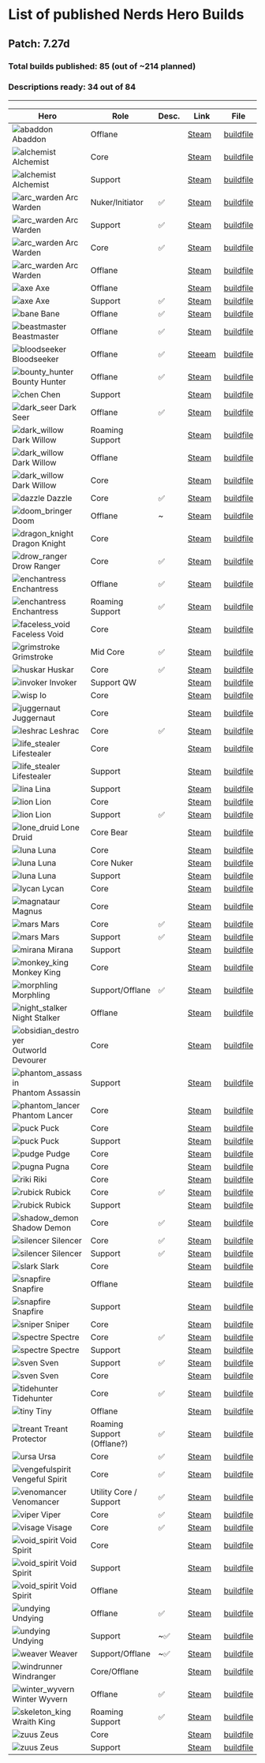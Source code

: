 # List of published Nerds Hero Builds

## Patch: 7.27d

### Total builds published: 85 (out of ~214 planned)

### Descriptions ready: 34 out of 84

---

Hero | Role | Desc. | Link | File
-- | -- | -- | -- | -- 
![abaddon][abaddon] Abaddon | Offlane |  | [Steam](https://steamcommunity.com/sharedfiles/filedetails/?id=1941258158) | [buildfile](builds/abaddon_1576617440.build)
![alchemist][alchemist] Alchemist | Core |  | [Steam](https://steamcommunity.com/sharedfiles/filedetails/?id=1826240453) | [buildfile](builds/alchemist_1533216412.build)
![alchemist][alchemist] Alchemist | Support |  | [Steam](https://steamcommunity.com/sharedfiles/filedetails/?id=2193525854) | [buildfile](builds/alchemist_1576617675.build)
![arc_warden][arc_warden] Arc Warden | Nuker/Initiator | ✅ | [Steam](https://steamcommunity.com/sharedfiles/filedetails/?id=916406164) | [buildfile](builds/arc_warden_1517796471.build)
![arc_warden][arc_warden] Arc Warden | Support | ✅ | [Steam](https://steamcommunity.com/sharedfiles/filedetails/?id=814024669) | [buildfile](builds/arc_warden_1517796629.build)
![arc_warden][arc_warden] Arc Warden | Core | ✅ | [Steam](https://steamcommunity.com/sharedfiles/filedetails/?id=917504030) | [buildfile](builds/arc_warden_1517797391.build)
![arc_warden][arc_warden] Arc Warden | Offlane |  | [Steam](https://steamcommunity.com/sharedfiles/filedetails/?id=1739729044) | [buildfile](builds/arc_warden_1517796471.build)
![axe][axe] Axe | Offlane |  | [Steam](https://steamcommunity.com/sharedfiles/filedetails/?id=1941258331) | [buildfile](builds/axe_1576617452.build)
![axe][axe] Axe | Support | ✅ | [Steam](https://steamcommunity.com/sharedfiles/filedetails/?id=1941305305) | [buildfile](builds/axe_1576617680.build)
![bane][bane] Bane | Offlane | ✅ | [Steam](https://steamcommunity.com/sharedfiles/filedetails/?id=1190692799) | [buildfile](builds/bane_1509773602.build)
![beastmaster][beastmaster] Beastmaster | Offlane | ✅ | [Steam](https://steamcommunity.com/sharedfiles/filedetails/?id=1459274094) | [buildfile](builds/beastmaster_1528952182.build)
![bloodseeker][bloodseeker] Bloodseeker | Offlane | ✅ | [Steeam](https://steamcommunity.com/sharedfiles/filedetails/?id=2213866317) | [buildfile](builds/bloodseeker_1598752443.build)
![bounty_hunter][bounty_hunter] Bounty Hunter | Offlane | ✅ | [Steam](https://steamcommunity.com/sharedfiles/filedetails/?id=1658890909) | [buildfile](builds/bounty_hunter_1549567475.build)
![chen][chen] Chen | Support |  | [Steam](https://steamcommunity.com/sharedfiles/filedetails/?id=1288577137) | [buildfile](builds/chen_1515803189.build)
![dark_seer][dark_seer] Dark Seer | Offlane | ✅ | [Steam](https://steamcommunity.com/sharedfiles/filedetails/?id=1575855657) | [buildfile](builds/dark_seer_1543137404.build)
![dark_willow][dark_willow] Dark Willow | Roaming Support |  | [Steam](http://steamcommunity.com/sharedfiles/filedetails/?id=1187400450) | [buildfile](builds/dark_willow_1509497468.build)
![dark_willow][dark_willow] Dark Willow | Offlane |  | [Steam](https://steamcommunity.com/sharedfiles/filedetails/?id=1190695676) | [buildfile](builds/dark_willow_1509628818.build)
![dark_willow][dark_willow] Dark Willow | Core |  | [Steam](https://steamcommunity.com/sharedfiles/filedetails/?id=1396923037) |  [buildfile](builds/dark_willow_1518900620.build)
![dazzle][dazzle] Dazzle | Core | ✅ | [Steam](https://steamcommunity.com/sharedfiles/filedetails/?id=1572131797) | [buildfile](builds/dazzle_1542820864.build)
![doom_bringer][doom_bringer] Doom | Offlane | ~ | [Steam](https://steamcommunity.com/sharedfiles/filedetails/?id=1650678243) | [buildfile](builds/doom_bringer_1513111352.build)
![dragon_knight][dragon_knight] Dragon Knight | Core |  | [Steam](https://steamcommunity.com/sharedfiles/filedetails/?id=1990463880) | [buildfile](builds/dragon_knight_1576617695.build)
![drow_ranger][drow_ranger] Drow Ranger | Core | ✅ | [Steam](https://steamcommunity.com/sharedfiles/filedetails/?id=1584779697) | [buildfile](builds/drow_ranger_1543541907.build)
![enchantress][enchantress] Enchantress | Offlane | ✅ | [Steam](https://steamcommunity.com/sharedfiles/filedetails/?id=704639984) | [buildfile](builds/enchantress_1517795534.build)
![enchantress][enchantress] Enchantress | Roaming Support | ✅ | [Steam](https://steamcommunity.com/sharedfiles/filedetails/?id=782292474) | [buildfile](builds/enchantress_1517796324.build)
![faceless_void][faceless_void] Faceless Void | Core |  | [Steam](https://steamcommunity.com/sharedfiles/filedetails/?id=1879546300) | [buildfile](builds/faceless_void_1570126879.build)
![grimstroke][grimstroke] Grimstroke | Mid Core | ✅ | [Steam](https://steamcommunity.com/sharedfiles/filedetails/?id=1534949762) | [buildfile](builds/grimstroke_1535353295.build)
![huskar][huskar] Huskar | Core | ✅ | [Steam](https://steamcommunity.com/sharedfiles/filedetails/?id=1201608892) | [buildfile](builds/huskar_1510741181.build)
![invoker][invoker] Invoker | Support QW |  | [Steam](https://steamcommunity.com/sharedfiles/filedetails/?id=1826258386) | [buildfile](builds/invoker_1564869408.build)
![wisp][wisp] Io | Core |  | [Steam](https://steamcommunity.com/sharedfiles/filedetails/?id=1853146030) | [buildfile](builds/wisp_1558352911.build)
![juggernaut][juggernaut] Juggernaut | Core |  | [Steam](https://steamcommunity.com/sharedfiles/filedetails/?id=1885726258) | [buildfile](builds/juggernaut_1570302806.build)
![leshrac][leshrac] Leshrac | Core | ✅ | [Steam](https://steamcommunity.com/sharedfiles/filedetails/?id=1401022207) | [buildfile](builds/leshrac_1525173582.build)
![life_stealer][life_stealer] Lifestealer | Core |  | [Steam](https://steamcommunity.com/sharedfiles/filedetails/?id=1318136390) | [buildfile](builds/life_stealer_1520015205.build)
![life_stealer][life_stealer] Lifestealer | Support |  | [Steam](https://steamcommunity.com/sharedfiles/filedetails/?id=1922924099) | [buildfile](builds/life_stealer_1574960315.build)
![lina][lina] Lina | Support |  | [Steam](https://steamcommunity.com/sharedfiles/filedetails/?id=1879573325) | [buildfile](lina_1570128822.build)
![lion][lion] Lion | Core |  | [Steam](https://steamcommunity.com/sharedfiles/filedetails/?id=1739757772) | [buildfile](builds/lion_1557685229.build)
![lion][lion] Lion | Support | ✅ | [Steam](https://steamcommunity.com/sharedfiles/filedetails/?id=1352342730) | [buildfile](builds/lion_1522866367.build)
![lone_druid][lone_druid] Lone Druid | Core Bear |  | [Steam](https://steamcommunity.com/sharedfiles/filedetails/?id=1826260173) | [buildfile](builds/lone_druid_1564967821.build)
![luna][luna] Luna | Core | | [Steam](https://steamcommunity.com/sharedfiles/filedetails/?id=1826278888) | [buildfile](builds/luna_1565039095.build)
![luna][luna] Luna | Core Nuker | | [Steam](https://steamcommunity.com/sharedfiles/filedetails/?id=1826272526) | [buildfile](builds/luna_1565038649.build)
![luna][luna] Luna | Support |  | [Steam](https://steamcommunity.com/sharedfiles/filedetails/?id=1826262090) | [buildfile](builds/luna_1550925602.build)
![lycan][lycan] Lycan | Core |  | [Steam](https://steamcommunity.com/sharedfiles/filedetails/?id=1885725635) | [buildfile](builds/lycan_1570651552.build)
![magnataur][magnataur] Magnus | Core |  | [Steam](https://steamcommunity.com/sharedfiles/filedetails/?id=1928873072) | [buildfile](builds/magnataur_1575536994.build)
![mars][mars] Mars | Core | ✅ | [Steam](https://steamcommunity.com/sharedfiles/filedetails/?id=1674151420) | [buildfile](builds/mars_1551812621.build)
![mars][mars] Mars | Support | ✅ | [Steam](https://steamcommunity.com/sharedfiles/filedetails/?id=1674165875) | [buildfile](builds/mars_1551813312.build)
![mirana][mirana] Mirana | Support |  | [Steam](https://steamcommunity.com/sharedfiles/filedetails/?id=1859824958) | [buildfile](builds/mirana_1568051607.build)
![monkey_king][monkey_king] Monkey King | Core |  | [Steam](https://steamcommunity.com/sharedfiles/filedetails/?id=1859824659) | [buildfile](builds/monkey_king_1565584957.build)
![morphling][morphling] Morphling | Support/Offlane | ✅ | [Steam](https://steamcommunity.com/sharedfiles/filedetails/?id=916801192) | [buildfile](builds/morphling_1517800581.build)
![night_stalker][night_stalker] Night Stalker | Offlane |  | [Steam](https://steamcommunity.com/sharedfiles/filedetails/?id=1859825400) | [buildfile](builds/night_stalker_1568122408.build)
![obsidian_destroyer][obsidian_destroyer] Outworld Devourer | Core |  | [Steam](https://steamcommunity.com/sharedfiles/filedetails/?id=1885725152) | [buildfile](builds/obsidian_destroyer_1570301605.build)
![phantom_assassin][phantom_assassin] Phantom Assassin | Support |  | [Steam](https://steamcommunity.com/sharedfiles/filedetails/?id=1853144623) | [buildfile](builds/phantom_assassin_1560009568.build)
![phantom_lancer][phantom_lancer] Phantom Lancer | Core |  | [Steam](https://steamcommunity.com/sharedfiles/filedetails/?id=1885724445) | [buildfile](builds/phantom_lancer_1570302386.build)
![puck][puck] Puck | Core |  | [Steam](https://steamcommunity.com/sharedfiles/filedetails/?id=1929848853) | [buildfile](builds/puck_1575644211.build) 
![puck][puck] Puck | Support |  | [Steam](https://steamcommunity.com/sharedfiles/filedetails/?id=1929843422) | [buildfile](builds/puck_1575643754.build) 
![pudge][pudge] Pudge | Core |  | [Steam](https://steamcommunity.com/sharedfiles/filedetails/?id=1750985856) | [buildfile](builds/pudge_1558353431.build)
![pugna][pugna] Pugna | Core |  | [Steam](https://steamcommunity.com/sharedfiles/filedetails/?id=1853143269) | [buildfile](builds/pugna_1565377769.build)
![riki][riki] Riki | Core |  | [Steam](https://steamcommunity.com/sharedfiles/filedetails/?id=1972552037) | [buildfile](builds/riki_1579379755.build)
![rubick][rubick] Rubick | Core | ✅ | [Steam](https://steamcommunity.com/sharedfiles/filedetails/?id=1609326506) | [buildfile](builds/rubick_1544208773.build)
![rubick][rubick] Rubick | Support |  | [Steam](https://steamcommunity.com/sharedfiles/filedetails/?id=1885723430) | [buildfile](builds/rubick_1569375830.build)
![shadow_demon][shadow_demon] Shadow Demon | Core | ✅ | [Steam](https://steamcommunity.com/sharedfiles/filedetails/?id=1609337231) | [buildfile](builds/shadow_demon_1537995516.build)
![silencer][silencer] Silencer | Core | ✅ | [Steam](https://steamcommunity.com/sharedfiles/filedetails/?id=917140515) | [buildfile](builds/silencer_1517799768.build)
![silencer][silencer] Silencer | Support | ✅ | [Steam](https://steamcommunity.com/sharedfiles/filedetails/?id=905824211) | [buildfile](builds/silencer_1517799859.build)
![slark][slark] Slark | Core |  | [Steam](https://steamcommunity.com/sharedfiles/filedetails/?id=1879560305) | [buildfile](slark_1570127907.build)
![snapfire][snapfire] Snapfire | Offlane |  | [Steam](https://steamcommunity.com/sharedfiles/filedetails/?id=1923630478) | [buildfile](builds/snapfire_1574954060.build)
![snapfire][snapfire] Snapfire | Support |  | [Steam](https://steamcommunity.com/sharedfiles/filedetails/?id=1922972240) | [buildfile](builds/snapfire_1574954067.build)
![sniper][sniper] Sniper | Core |  | [Steam](https://steamcommunity.com/sharedfiles/filedetails/?id=1879536271) | [buildfile](builds/sniper_1570126171.build)
![spectre][spectre] Spectre | Core | ✅ | [Steam](https://steamcommunity.com/sharedfiles/filedetails/?id=836049799) | [buildfile](builds/spectre_1517799392.build)
![spectre][spectre] Spectre | Support |  | [Steam](https://steamcommunity.com/sharedfiles/filedetails/?id=1739726188) | [buildfile](builds/spectre_1557683534.build)
![sven][sven] Sven | Support | ✅ | [Steam](https://steamcommunity.com/sharedfiles/filedetails/?id=1594812320) | [buildfile](builds/sven_1534870569.build)
![sven][sven] Sven | Core |  | [Steam](https://steamcommunity.com/sharedfiles/filedetails/?id=2200760947) | [buildfile](builds/sven_1581087361.build)
![tidehunter][tidehunter] Tidehunter | Core | ✅ | [Steam](https://steamcommunity.com/sharedfiles/filedetails/?id=1593487437) | [buildfile](builds/tidehunter_1543397847.build)
![tiny][tiny] Tiny | Offlane |  | [Steam](https://steamcommunity.com/sharedfiles/filedetails/?id=1201609040) | [buildfile](builds/tiny_1510740604.build)
![treant][treant] Treant Protector | Roaming Support (Offlane?) | ✅ | [Steam](https://steamcommunity.com/sharedfiles/filedetails/?id=917506257) | [buildfile](builds/treant_1517797778.build)
![ursa][ursa] Ursa | Core | ✅ | [Steam](https://steamcommunity.com/sharedfiles/filedetails/?id=1472044989) | [buildfile](builds/ursa_1532975264.build)
![vengefulspirit][vengefulspirit] Vengeful Spirit | Core | ✅ | [Steam](http://steamcommunity.com/sharedfiles/filedetails/?id=906051803) | [buildfile](builds/vengefulspirit_1517800254.build)
![venomancer][venomancer] Venomancer | Utility Core / Support | ✅ | [Steam](https://steamcommunity.com/sharedfiles/filedetails/?id=2208403575) | [buildfile](builds/venomancer_1597085007.build)
![viper][viper] Viper | Core | ✅ | [Steam](https://steamcommunity.com/sharedfiles/filedetails/?id=1669280746) | [buildfile](builds/viper_1551201914.build)
![visage][visage] Visage | Core | ✅ | [Steam](http://steamcommunity.com/sharedfiles/filedetails/?id=836044023) | [buildfile](builds/visage_1517798650.build)
![void_spirit][void_spirit] Void Spirit | Core |  | [Steam](https://steamcommunity.com/sharedfiles/filedetails/?id=1921591322) | [buildfile](builds/void_spirit_1574795637.build)
![void_spirit][void_spirit] Void Spirit | Support |  | [Steam](https://steamcommunity.com/sharedfiles/filedetails/?id=1921841646) | [buildfile](builds/void_spirit_1574826440.build)
![void_spirit][void_spirit] Void Spirit | Offlane |  | [Steam](https://steamcommunity.com/sharedfiles/filedetails/?id=1993010761) | [buildfile](builds/void_spirit_1581185057.build)
![undying][undying] Undying | Offlane | ✅ | [Steam](https://steamcommunity.com/sharedfiles/filedetails/?id=2303577168) | [buildfile](builds/undying_1606680476.build)
![undying][undying] Undying | Support | ~✅ | [Steam](https://steamcommunity.com/sharedfiles/filedetails/?id=2303592529) | [buildfile](builds/undying_1606694336.build)
![weaver][weaver] Weaver | Support/Offlane | ~✅ | [Steam](http://steamcommunity.com/sharedfiles/filedetails/?id=814033002) | [buildfile](builds/weaver_1517797555.build)
![windrunner][windrunner] Windranger | Core/Offlane |  | [Steam](https://steamcommunity.com/sharedfiles/filedetails/?id=1885697295) | [buildfile](builds/windrunner_1570301129.build)
![winter_wyvern][winter_wyvern] Winter Wyvern | Offlane | ✅ | [Steam](http://steamcommunity.com/sharedfiles/filedetails/?id=1201608995) | [buildfile](builds/winter_wyvern_1510588707.build)
![skeleton_king][skeleton_king] Wraith King | Roaming Support | ✅ | [Steam](https://steamcommunity.com/sharedfiles/filedetails/?id=1319304803) | [buildfile](builds/skeleton_king_1519942536.build)
![zuus][zuus] Zeus | Core |  | [Steam](https://steamcommunity.com/sharedfiles/filedetails/?id=1826263668) | [buildfile](builds/zuus_1564965385.build)
![zuus][zuus] Zeus | Support |  | [Steam](https://steamcommunity.com/sharedfiles/filedetails/?id=1826265178) | [buildfile](builds/zuus_1564965679.build)


[abaddon]: https://courier.spectral.gg/images/dota/portraits/abaddon.png?size=smallest
[alchemist]: https://courier.spectral.gg/images/dota/portraits/alchemist.png?size=smallest
[arc_warden]: https://courier.spectral.gg/images/dota/portraits/arc_warden.png?size=smallest
[axe]: https://courier.spectral.gg/images/dota/portraits/axe.png?size=smallest
[bane]: https://courier.spectral.gg/images/dota/portraits/bane.png?size=smallest
[beastmaster]: https://courier.spectral.gg/images/dota/portraits/beastmaster.png?size=smallest
[bloodseeker]: https://courier.spectral.gg/images/dota/portraits/bloodseeker.png?size=smallest

[bounty_hunter]: https://courier.spectral.gg/images/dota/portraits/bounty_hunter.png?size=smallest
[chen]: https://courier.spectral.gg/images/dota/portraits/chen.png?size=smallest
[dark_seer]: https://courier.spectral.gg/images/dota/portraits/dark_seer.png?size=smallest
[dark_willow]: https://courier.spectral.gg/images/dota/portraits/dark_willow.png?size=smallest
[dazzle]: https://courier.spectral.gg/images/dota/portraits/dazzle.png?size=smallest
[doom_bringer]: https://courier.spectral.gg/images/dota/portraits/doom_bringer.png?size=smallest
[dragon_knight]: https://courier.spectral.gg/images/dota/portraits/dragon_knight.png?size=smallest
[drow_ranger]: https://courier.spectral.gg/images/dota/portraits/drow_ranger.png?size=smallest
[enchantress]: https://courier.spectral.gg/images/dota/portraits/enchantress.png?size=smallest
[faceless_void]: https://courier.spectral.gg/images/dota/portraits/faceless_void.png?size=smallest
[grimstroke]: https://courier.spectral.gg/images/dota/portraits/grimstroke.png?size=smallest
[invoker]: https://courier.spectral.gg/images/dota/portraits/invoker.png?size=smallest
[huskar]: https://courier.spectral.gg/images/dota/portraits/huskar.png?size=smallest
[wisp]: https://courier.spectral.gg/images/dota/portraits/wisp.png?size=smallest
[juggernaut]: https://courier.spectral.gg/images/dota/portraits/juggernaut.png?size=smallest
[leshrac]: https://courier.spectral.gg/images/dota/portraits/leshrac.png?size=smallest
[life_stealer]: https://courier.spectral.gg/images/dota/portraits/life_stealer.png?size=smallest
[lina]: https://courier.spectral.gg/images/dota/portraits/lina.png?size=smallest
[lion]: https://courier.spectral.gg/images/dota/portraits/lion.png?size=smallest
[lone_druid]: https://courier.spectral.gg/images/dota/portraits/lone_druid.png?size=smallest
[luna]: https://courier.spectral.gg/images/dota/portraits/luna.png?size=smallest
[lycan]: https://courier.spectral.gg/images/dota/portraits/lycan.png?size=smallest
[magnataur]: https://courier.spectral.gg/images/dota/portraits/magnataur.png?size=smallest
[mars]: https://courier.spectral.gg/images/dota/portraits/mars.png?size=smallest
[mirana]: https://courier.spectral.gg/images/dota/portraits/mirana.png?size=smallest
[monkey_king]: https://courier.spectral.gg/images/dota/portraits/monkey_king.png?size=smallest
[morphling]: https://courier.spectral.gg/images/dota/portraits/morphling.png?size=smallest
[night_stalker]: https://courier.spectral.gg/images/dota/portraits/night_stalker.png?size=smallest
[obsidian_destroyer]: https://courier.spectral.gg/images/dota/portraits/obsidian_destroyer.png?size=smallest
[phantom_assassin]: https://courier.spectral.gg/images/dota/portraits/phantom_assassin.png?size=smallest
[phantom_lancer]: https://courier.spectral.gg/images/dota/portraits/phantom_lancer.png?size=smallest
[puck]: https://courier.spectral.gg/images/dota/portraits/puck.png?size=smallest
[pudge]: https://courier.spectral.gg/images/dota/portraits/pudge.png?size=smallest
[pugna]: https://courier.spectral.gg/images/dota/portraits/pugna.png?size=smallest
[riki]: https://courier.spectral.gg/images/dota/portraits/riki.png?size=smallest
[rubick]: https://courier.spectral.gg/images/dota/portraits/rubick.png?size=smallest
[shadow_demon]: https://courier.spectral.gg/images/dota/portraits/shadow_demon.png?size=smallest
[silencer]: https://courier.spectral.gg/images/dota/portraits/silencer.png?size=smallest
[slark]: https://courier.spectral.gg/images/dota/portraits/slark.png?size=smallest
[snapfire]: https://courier.spectral.gg/images/dota/portraits/snapfire.png?size=smallest
[sniper]: https://courier.spectral.gg/images/dota/portraits/sniper.png?size=smallest
[spectre]: https://courier.spectral.gg/images/dota/portraits/spectre.png?size=smallest
[sven]: https://courier.spectral.gg/images/dota/portraits/sven.png?size=smallest
[tidehunter]: https://courier.spectral.gg/images/dota/portraits/tidehunter.png?size=smallest
[tiny]: https://courier.spectral.gg/images/dota/portraits/tiny.png?size=smallest
[treant]: https://courier.spectral.gg/images/dota/portraits/treant.png?size=smallest
[ursa]: https://courier.spectral.gg/images/dota/portraits/ursa.png?size=smallest
[vengefulspirit]: https://courier.spectral.gg/images/dota/portraits/vengefulspirit.png?size=smallest
[venomancer]: https://courier.spectral.gg/images/dota/portraits/venomancer.png?size=smallest
[viper]: https://courier.spectral.gg/images/dota/portraits/viper.png?size=smallest
[visage]: https://courier.spectral.gg/images/dota/portraits/visage.png?size=smallest
[void_spirit]: https://courier.spectral.gg/images/dota/portraits/void_spirit.png?size=smallest
[undying]: https://courier.spectral.gg/images/dota/portraits/undying.png?size=smallest
[weaver]: https://courier.spectral.gg/images/dota/portraits/weaver.png?size=smallest
[windrunner]: https://courier.spectral.gg/images/dota/portraits/windrunner.png?size=smallest
[winter_wyvern]: https://courier.spectral.gg/images/dota/portraits/winter_wyvern.png?size=smallest
[skeleton_king]: https://courier.spectral.gg/images/dota/portraits/skeleton_king.png?size=smallest
[zuus]: https://courier.spectral.gg/images/dota/portraits/zuus.png?size=smallest
